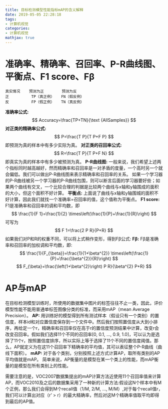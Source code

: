 ```yaml
---
title: 目标检测模型性能指标mAP的含义解释
date: 2019-05-05 22:28:18
tags:
- 计算机视觉
categories:
- 计算机视觉
mathjax: true
---
```


# 准确率、精确率、召回率、P-R曲线图、平衡点、F1 score、Fβ
```
真实情况    预测为正        预测为反	
正	       TP（真正例）	 FN（假反例）	
反	       FP（假正例）	 TN（真反例）	
```
**准确率公式:**
$$
Accuracy=\frac{TP+TN}{\text {AllSamples}}
$$
**对正类的精确率公式:**
$$
P=\frac{T P}{T P+F P}
$$
即预测为真的样本中有多少实际为真。
**对正类的召回率公式:**
$$
R=\frac{T P}{T P+F N}
$$
即真实为真的样本中有多少被预测为真。
**P-R曲线图:**
一般来说，我们希望上述两个指标同时越高越好，然而精确率和召回率是一对矛盾的度量，一个高时另一个就会偏低。我们可以做出P-R曲线图来表示精确率和召回率的关系。
如果一个学习器的P-R曲线被另一个学习器的P-R曲线包围，则可以断言后面的学习器要好些；如果两个曲线有交叉，一个比较合理的判据是比较两个曲线与x轴和y轴围成的面积的大小，但这个面积不好计算。
**平衡点:**
上面说了曲线与x轴和y轴围城的面积不好计算，因此我们就找一个准确率=召回率的值，这个值称为平衡点。
**F1 score:**
F1是准确率和召回率的调和平均数，即
$$
\frac{1}{F 1}=\frac{1}{2} \times\left(\frac{1}{P}+\frac{1}{R}\right)
$$
可写为
$$
F 1=\frac{2 P R}{P+R}
$$
如果我们对P和R的权重不同，可以将上式稍作变形，得到Fβ公式:
**Fβ:**
Fβ是准确率和召回率的加权调和平均数，即:
$$
\frac{1}{F_{\beta}}=\frac{1}{1+\beta^{2}} \times\left(\frac{1}{P}+\frac{\beta^{2}}{R}\right)
$$
$$
F_{\beta}=\frac{\left(1+\beta^{2}\right) P R}{\beta^{2} P+R}
$$
# AP与mAP
在目标检测模型训练时，所使用的数据集中图片的标签往往不止一类，因此，评价模型性能不能用普通单标签图像分类的标准，而采用mAP（mean Average Precision）。
**AP:**
用训练好的模型得到所有测试样本（假设只有一个类别）的置信度，样本id和对应置信度保存到一个文件中。然后我们按照置信度从大到小排序，再给定一个r，精确率和召回率仅在高于r的置信度预测结果中计算，改变r会改变召回率。假如我们选择11个不同的召回率[0, 0.1, ..., 0.9, 1.0]，可以认为是选择了11个r，按照置信度排序，所以实际上等于选择了11个不同的置信度阈值。那么，AP就定义为在这11个召回率下精确率的平均值，其可以表征整个P-R曲线（曲线下面积）。
**mAP:**
对于各个类别，分别按照上述方式计算AP，取所有类别的AP平均值就是mAP。
简单来说，AP衡量的是模型在某一个类上的性能，而mAP衡量的是模型在所有类别上的性能。

需要注意的是，VOC2007数据集提出的mAP计算方法近使用11个召回率值来计算AP，而VOC2010及之后的数据集采用了一种新的计算方法:假设这N个样本中有M个正例，那么我们会得到M个recall值（1/M, 2/M, …, M/M）,对于每个recall值r，我们可以计算出对应（r’ > r）的最大精确率，然后对这M个精确率值取平均即得到最后的AP值。